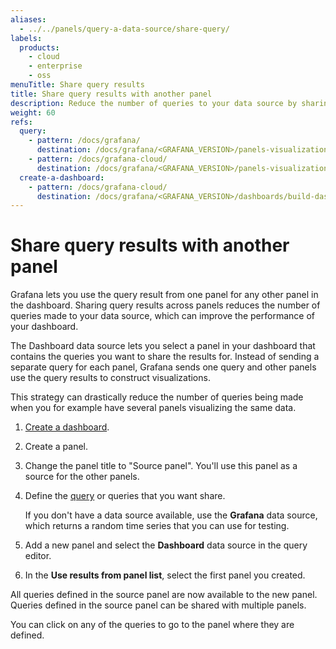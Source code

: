 ```yaml
---
aliases:
  - ../../panels/query-a-data-source/share-query/
labels:
  products:
    - cloud
    - enterprise
    - oss
menuTitle: Share query results
title: Share query results with another panel
description: Reduce the number of queries to your data source by sharing query results
weight: 60
refs:
  query:
    - pattern: /docs/grafana/
      destination: /docs/grafana/<GRAFANA_VERSION>/panels-visualizations/query-transform-data/#add-a-query
    - pattern: /docs/grafana-cloud/
      destination: /docs/grafana/<GRAFANA_VERSION>/panels-visualizations/query-transform-data/#add-a-query
  create-a-dashboard:
    - pattern: /docs/grafana-cloud/
      destination: /docs/grafana/<GRAFANA_VERSION>/dashboards/build-dashboards/create-dashboard/
---
```


# Share query results with another panel

Grafana lets you use the query result from one panel for any other panel in the dashboard. Sharing query results across panels reduces the number of queries made to your data source, which can improve the performance of your dashboard.

The Dashboard data source lets you select a panel in your dashboard that contains the queries ‌you want to share the results for. Instead of sending a separate query for each panel, Grafana sends one query and other panels use the query results to construct visualizations.

This strategy can drastically reduce the number of queries being made when you for example have several panels visualizing the same data.

1. [Create a dashboard](ref:create-a-dashboard).
1. Create a panel.
1. Change the panel title to "Source panel". You'll use this panel as a source for the other panels.
1. Define the [query](ref:query) or queries that you want share.

   If you don't have a data source available, use the **Grafana** data source, which returns a random time series that you can use for testing.

1. Add a new panel and select the **Dashboard** data source in the query editor.
1. In the **Use results from panel list**, select the first panel you created.

All queries defined in the source panel are now available to the new panel. Queries defined in the source panel can be shared with multiple panels.

You can click on any of the queries to go to the panel where they are defined.

